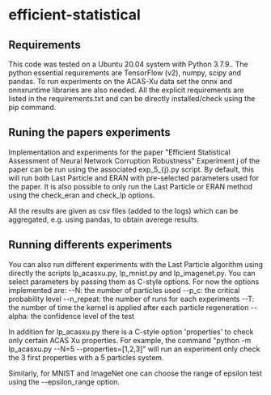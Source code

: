 # efficient-statistical
## Requirements
This code was tested on a Ubuntu 20.04 system with Python 3.7.9..
The python essential requirements are TensorFlow (v2), numpy, scipy and pandas.
To run experiments on the ACAS-Xu data set the onnx and onnxruntime libraries are also needed.
All the explicit requirements are listed in the requirements.txt and can be directly installed/check 
using the pip command. 



## Runing the papers experiments 
Implementation and experiments for the paper "Efficient Statistical Assessment of Neural Network Corruption Robustness"
Experiment j of the paper can be run using the associated exp_5_{j}.py script. 
By default, this will run both Last Particle and ERAN with pre-selected parameters used for the paper. It is also possible to only run the Last Particle or ERAN method using the check_eran and check_lp options.

All the results are given as csv files (added to the logs) which can be aggregated, e.g. using pandas, to obtain averege results.

## Running differents experiments
You can also run different experiments with the Last Particle algorithm using directly the scripts lp_acasxu.py, lp_mnist.py and lp_imagenet.py. You can select parameters by passing them as C-style options.
For now the options implemented are:
--N: the number of particles used
--p_c: the critical probability level
--n_repeat: the number of runs for each experiments
--T: the number of time the kernel is applied after each particle regeneration
--alpha: the confidence level of the test

In addition for lp_acasxu.py there is a C-style option 'properties' to check only certain ACAS Xu properties. 
For example, the command "python -m lp_acasxu.py --N=5 --properties=[1,2,3]" will run an experiment only check the 3 first properties with a 5 particles system.

Similarly, for MNIST and ImageNet one can choose the range of epsilon test using the --epsilon_range option.
